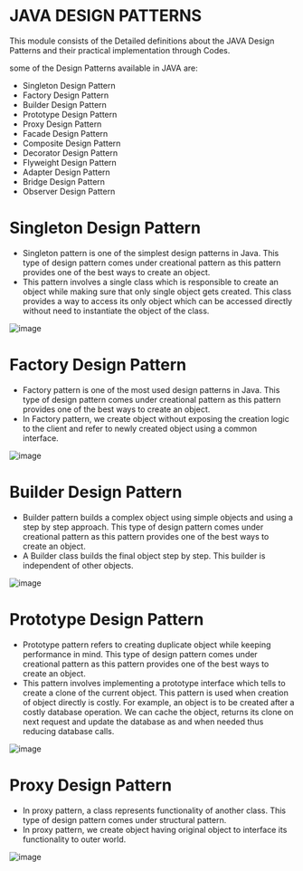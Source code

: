 # JAVA DESIGN PATTERNS

This module consists of the Detailed definitions about the JAVA Design Patterns and their practical implementation through Codes.

some of the Design Patterns available in JAVA are:

- Singleton Design Pattern
- Factory Design Pattern
- Builder Design Pattern
- Prototype Design Pattern
- Proxy Design Pattern
- Facade Design Pattern
- Composite Design Pattern
- Decorator Design Pattern
- Flyweight Design Pattern
- Adapter Design Pattern
- Bridge Design Pattern
- Observer Design Pattern 

# Singleton Design Pattern

- Singleton pattern is one of the simplest design patterns in Java. This type of design pattern comes under creational pattern as this pattern provides one of the best ways to create an object.
- This pattern involves a single class which is responsible to create an object while making sure that only single object gets created. This class provides a way to access its only object which can be accessed directly without need to instantiate the object of the class.

![image](https://user-images.githubusercontent.com/43011442/117574182-83d43580-b0f9-11eb-8cc9-c799a659f0e8.png)

# Factory Design Pattern

- Factory pattern is one of the most used design patterns in Java. This type of design pattern comes under creational pattern as this pattern provides one of the best ways to create an object.
- In Factory pattern, we create object without exposing the creation logic to the client and refer to newly created object using a common interface.

![image](https://user-images.githubusercontent.com/43011442/117574213-abc39900-b0f9-11eb-9cc3-f601b8c2c223.png)

# Builder Design Pattern

- Builder pattern builds a complex object using simple objects and using a step by step approach. This type of design pattern comes under creational pattern as this pattern provides one of the best ways to create an object.
- A Builder class builds the final object step by step. This builder is independent of other objects.

![image](https://user-images.githubusercontent.com/43011442/117574235-c990fe00-b0f9-11eb-8b8d-5c20c5388047.png)

# Prototype Design Pattern

- Prototype pattern refers to creating duplicate object while keeping performance in mind. This type of design pattern comes under creational pattern as this pattern provides one of the best ways to create an object.
- This pattern involves implementing a prototype interface which tells to create a clone of the current object. This pattern is used when creation of object directly is costly. For example, an object is to be created after a costly database operation. We can cache the object, returns its clone on next request and update the database as and when needed thus reducing database calls.

![image](https://user-images.githubusercontent.com/43011442/117574418-9b5fee00-b0fa-11eb-9143-880e563fc020.png)

# Proxy Design Pattern

- In proxy pattern, a class represents functionality of another class. This type of design pattern comes under structural pattern.
- In proxy pattern, we create object having original object to interface its functionality to outer world.

![image](https://user-images.githubusercontent.com/43011442/117574433-ae72be00-b0fa-11eb-8d4a-5bbea4c4a744.png)

